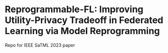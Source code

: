 # Reprogrammable-FL: Improving Utility-Privacy Tradeoff in Federated Learning via Model Reprogramming
Repo for IEEE SaTML 2023 paper
